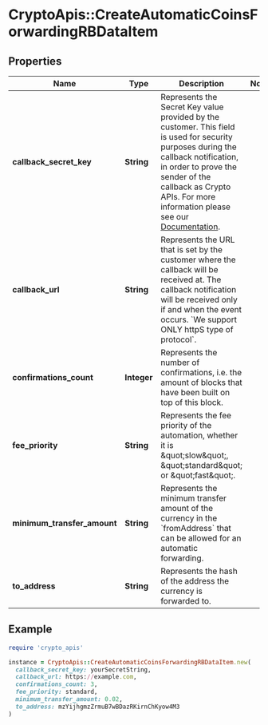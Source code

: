 # CryptoApis::CreateAutomaticCoinsForwardingRBDataItem

## Properties

| Name | Type | Description | Notes |
| ---- | ---- | ----------- | ----- |
| **callback_secret_key** | **String** | Represents the Secret Key value provided by the customer. This field is used for security purposes during the callback notification, in order to prove the sender of the callback as Crypto APIs. For more information please see our [Documentation](https://developers.cryptoapis.io/technical-documentation/general-information/callbacks#callback-security). |  |
| **callback_url** | **String** | Represents the URL that is set by the customer where the callback will be received at. The callback notification will be received only if and when the event occurs. &#x60;We support ONLY httpS type of protocol&#x60;. |  |
| **confirmations_count** | **Integer** | Represents the number of confirmations, i.e. the amount of blocks that have been built on top of this block. |  |
| **fee_priority** | **String** | Represents the fee priority of the automation, whether it is \&quot;slow\&quot;, \&quot;standard\&quot; or \&quot;fast\&quot;. |  |
| **minimum_transfer_amount** | **String** | Represents the minimum transfer amount of the currency in the &#x60;fromAddress&#x60; that can be allowed for an automatic forwarding. |  |
| **to_address** | **String** | Represents the hash of the address the currency is forwarded to. |  |

## Example

```ruby
require 'crypto_apis'

instance = CryptoApis::CreateAutomaticCoinsForwardingRBDataItem.new(
  callback_secret_key: yourSecretString,
  callback_url: https://example.com,
  confirmations_count: 3,
  fee_priority: standard,
  minimum_transfer_amount: 0.02,
  to_address: mzYijhgmzZrmuB7wBDazRKirnChKyow4M3
)
```

